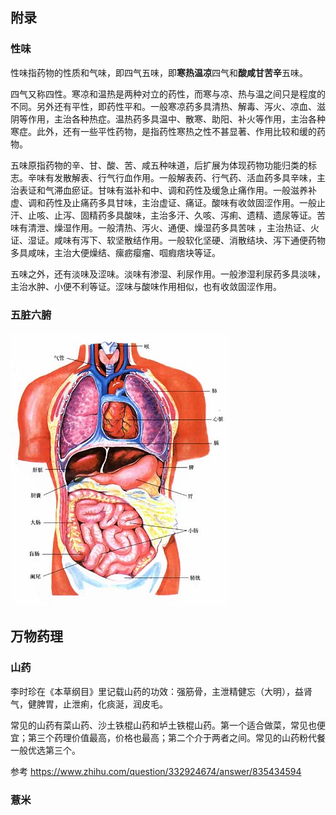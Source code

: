 ## 附录

### 性味

性味指药物的性质和气味，即四气五味，即**寒热温凉**四气和**酸咸甘苦辛**五味。

四气又称四性。寒凉和温热是两种对立的药性，而寒与凉、热与温之间只是程度的不同。另外还有平性，即药性平和。一般寒凉药多具清热、解毒、泻火、凉血、滋阴等作用，主治各种热症。温热药多具温中、散寒、助阳、补火等作用，主治各种寒症。此外，还有一些平性药物，是指药性寒热之性不甚显著、作用比较和缓的药物。

五味原指药物的辛、甘、酸、苦、咸五种味道，后扩展为体现药物功能归类的标志。辛味有发散解表、行气行血作用。一般解表药、行气药、活血药多具辛味，主治表证和气滞血瘀证。甘味有滋补和中、调和药性及缓急止痛作用。一般滋养补虚、调和药性及止痛药多具甘味，主治虚证、痛证。酸味有收敛固涩作用。一般止汗、止咳、止泻、固精药多具酸味，主治多汗、久咳、泻痢、遗精、遗尿等证。苦味有清泄、燥湿作用。一般清热、泻火、通便、燥湿药多具苦味 ，主治热证、火证、湿证。咸味有泻下、软坚散结作用。一般软化坚硬、消散结块、泻下通便药物多具咸味，主治大便燥结、瘰疬瘿瘤、啯瘕痞块等证。

五味之外，还有淡味及涩味。淡味有渗湿、利尿作用。一般渗湿利尿药多具淡味，主治水肿、小便不利等证。涩味与酸味作用相似，也有收敛固涩作用。

### 五脏六腑

![](https://github.com/ethsonliu/personal-notes/blob/master/_image/036.jpg)

## 万物药理

### 山药

李时珍在《本草纲目》里记载山药的功效：强筋骨，主泄精健忘（大明），益肾气，健脾胃，止泄痢，化痰涎，润皮毛。

常见的山药有菜山药、沙土铁棍山药和垆土铁棍山药。第一个适合做菜，常见也便宜；第三个药理价值最高，价格也最高；第二个介于两者之间。常见的山药粉代餐一般优选第三个。

参考 <https://www.zhihu.com/question/332924674/answer/835434594>

### 薏米

